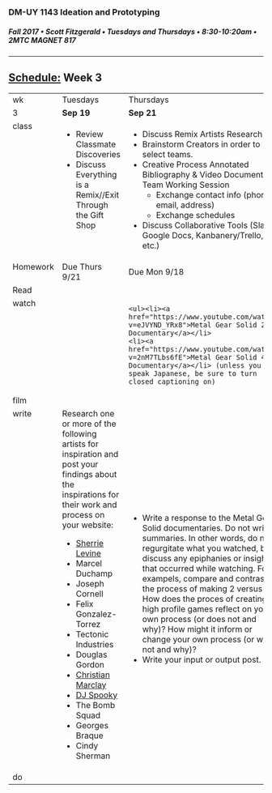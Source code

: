 ### DM-UY 1143 Ideation and Prototyping
##### Fall 2017 • Scott Fitzgerald • Tuesdays and Thursdays • 8:30-10:20am • 2MTC MAGNET 817

---
## [Schedule:](schedule.md) Week 3


<table>
<tr>
<td>wk</td>
<td>Tuesdays</td>
<td>Thursdays</td>
</tr>
<tr>
  <td valign="top">3</td>
  <td valign="top" width="48%"><strong>Sep 19</strong></td>
  <td valign="top" width="48%"><strong>Sep 21</strong></td>
</tr>
<tr>
<td valign="top">class</td>
<td valign="top">
<ul>
<li>Review Classmate Discoveries</li>
<li>Discuss Everything is a Remix//Exit Through the Gift Shop</li>
</ul>
</ul>

</td>

<!-- 2nd column class -->
<td valign="top" width="48%">
<!-- Due Thursday class  -->
<ul><li>
    Discuss Remix Artists Research</li>
    <li>Brainstorm Creators in order to select teams.</li>
    <li>Creative Process Annotated Bibliography & Video Documentary Team Working Session
        <ul><li>Exchange contact info (phone, email, address)</li>
        <li>Exchange schedules</li></ul>
        <li>Discuss Collaborative Tools (Slack, Google Docs, Kanbanery/Trello, etc.)
</li></ul>
</td>

</tr>

<!-- Homework -->
<tr>
  <td valign="top">Homework</td>
  <td>Due  Thurs  9/21</td>
  <td>Due  Mon  9/18</td>
</tr>

<!-- read -->
<tr><td valign="top">Read</td>
<td>
<!-- reading s for Thurs-->
</td>
<td>
<!--<ul>
<li>DeAngela's notes on <a href="http://teaching.polishedsolid.com/ip/mod3/content/"> "Everything is a Remix" and creativity through process</a></li>
</ul>-->
<!-- Readings for Mon-->

</td>
</tr>

<!-- watch -->
<tr>
  <td valign="top">watch</td>
  <td><!-- Due wed this week -->
</td>
  <td><!-- Due next monday -->

    <ul><li><a href="https://www.youtube.com/watch?v=eJVYND_YRx8">Metal Gear Solid 2 Documentary</a></li>
    <li><a href="https://www.youtube.com/watch?v=2nM7TLbs6fE">Metal Gear Solid 4 Documentary</a></li> (unless you speak Japanese, be sure to turn closed captioning on)


</td>
</tr>


<!-- film -->
<tr>
<td valign="top">film</td>
<td><!-- Due wed this week -->
</td>
<td><!-- Due next monday -->
</td>
</tr>

<!-- write -->
<tr>
<td valign="top">write</td>
<td><!-- Due wed this week -->
Research one or more of the following artists for inspiration and post your findings about the inspirations for their work and process on your website:
<ul>
    <li><a href="http://magazine.art21.org/2011/04/15/how-to-explain-sherrie-levine-to-your-grandmother/">Sherrie Levine</a></li>
    <li>Marcel Duchamp</li>
    <li>Joseph Cornell</li>
    <li>Felix Gonzalez-Torrez</li>
    <li>Tectonic Industries</li>
    <li>Douglas Gordon</li>
    <li><a a href="https://www.newyorker.com/magazine/2012/03/12/the-hours-daniel-zalewski">Christian Marclay</a></li>
    <li><a href="http://djspooky.com/">DJ Spooky</a></li>
    <li>The Bomb Squad</li>
    <li>Georges Braque</li>
    <li>Cindy Sherman</li>
</ul>

</td>
<td><ul><li>Write a response to the Metal Gear Solid documentaries. Do not write summaries. In other words, do not regurgitate what you watched, but discuss any epiphanies or insights that occurred while watching. For exampels, compare and contrast the process of making 2 versus 4. How does the proces of creating high profile games reflect on your own process (or does not and why)? How might it inform or change your own process (or will not and why)?</li><li>Write your input or output post.</li>
</ul>
</td>
</tr>

<!-- do -->
<tr>
  <td valign="top">do</td>
  <td>
<!-- Due wed this week -->
</td>
  <td>
  <!-- Due Mon next week -->

  </td>
</table>
